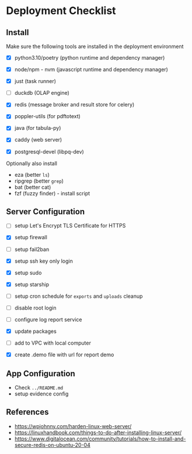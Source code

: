 # Deployment Checklist

## Install

Make sure the following tools are installed in the deployment environment

- [x] python3.10/poetry (python runtime and dependency manager)
- [x] node/npm - nvm (javascript runtime and dependency manager)
- [x] just (task runner)
- [ ] duckdb (OLAP engine)
- [x] redis (message broker and result store for celery)
- [x] poppler-utils (for pdftotext)
- [x] java (for tabula-py)
- [x] caddy (web server)
- [x] postgresql-devel (libpq-dev)


Optionally also install

- eza (better `ls`)
- ripgrep (better `grep`)
- bat (better cat)
- fzf (fuzzy finder) - install script


## Server Configuration

- [ ] setup Let's Encrypt TLS Certificate for HTTPS
- [x] setup firewall
- [ ] setup fail2ban
- [x] setup ssh key only login
- [x] setup sudo
- [x] setup starship
- [ ] setup cron schedule for `exports` and `uploads` cleanup
- [ ] disable root login
- [ ] configure log report service
- [x] update packages
- [ ] add to VPC with local computer
- [x] create .demo file with url for report demo


## App Configuration

- Check `../README.md`
- setup evidence config


## References

- https://wpjohnny.com/harden-linux-web-server/
- https://linuxhandbook.com/things-to-do-after-installing-linux-server/
- https://www.digitalocean.com/community/tutorials/how-to-install-and-secure-redis-on-ubuntu-20-04
